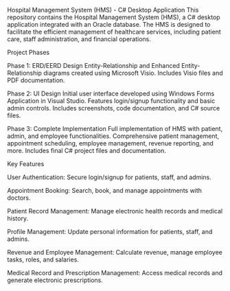 Hospital Management System (HMS) - C# Desktop Application
This repository contains the Hospital Management System (HMS), a C# desktop application integrated with an Oracle database. The HMS is designed to facilitate the efficient management of healthcare services, including patient care, staff administration, and financial operations.

Project Phases

Phase 1: ERD/EERD Design
Entity-Relationship and Enhanced Entity-Relationship diagrams created using Microsoft Visio.
Includes Visio files and PDF documentation.

Phase 2: UI Design
Initial user interface developed using Windows Forms Application in Visual Studio.
Features login/signup functionality and basic admin controls.
Includes screenshots, code documentation, and C# source files.

Phase 3: Complete Implementation
Full implementation of HMS with patient, admin, and employee functionalities.
Comprehensive patient management, appointment scheduling, employee management, revenue reporting, and more.
Includes final C# project files and documentation.

Key Features

User Authentication: Secure login/signup for patients, staff, and admins.

Appointment Booking: Search, book, and manage appointments with doctors.

Patient Record Management: Manage electronic health records and medical history.

Profile Management: Update personal information for patients, staff, and admins.

Revenue and Employee Management: Calculate revenue, manage employee tasks, roles, and salaries.

Medical Record and Prescription Management: Access medical records and generate electronic prescriptions.
